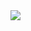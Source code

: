 <img src="https://github.com/CSTVU/main-contest-2024/assets/170013024/5f6b20bf-421f-4e33-9a8f-1762a726d8aa">
